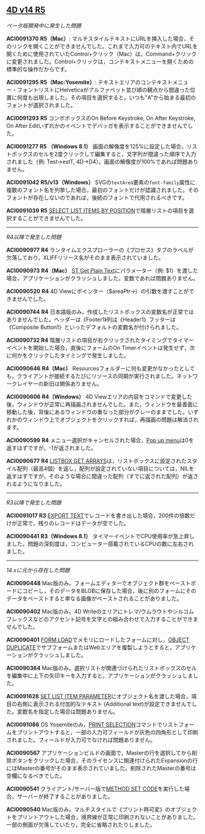[4D v14 R5](http://forums.4d.fr/List_Message/JP:0/0/2/1/1/1/14693246/0/0/1/-1/0/0/0/0/0/0)
---

*ペータ版開発中に発生した問題*

**ACI0091370** **R5（Mac）**: マルチスタイルテキストにURLを挿入した場合，そのリンクを開くことができませんでした。これまで入力可のテキスト内でURLを開くために使用されていたControl+クリック（Mac）は，Command+クリックに変更されました。Control+クリックは，コンテキストメニューを開くための標準的な操作だからです。

**ACI0091295** **R5（Mac:Yosemite）**: テキストエリアのコンテキストメニュー・フォントリストにHelveticaがアルファベット並び順の観点から間違った位置に何度も出現しました。その項目を選択すると，いつも"A"から始まる最初のフォントが選択されました。

**ACI0091293** **R5** コンボボックスのOn Before Keystroke, On After Keystroke, On After Editいずれかのイベントでデバッガを表示することができませんでした。

**ACI0091277** **R5 （Windows 8.1）** 画面の解像度を125%に設定した場合，リストボックスのセルを2度クリックして編集すると，文字列が間違った順序で入力されました（例: Test->estT, 4D->D4）。画面の解像度が100%であれば問題ありません。

**ACI0091042** **R5/v13（Windows）** SVGの```textArea```要素の```font-family```属性に複数のフォント名を列挙した場合，最初のフォントだけが認識されました。そのフォントが存在しないのであれば，後続のフォントで代用されるべきです。

**ACI0091039** **R5** [SELECT LIST ITEMS BY POSITION](http://doc.4d.com/4Dv14/4D/14.3/SELECT-LIST-ITEMS-BY-POSITION.301-1696757.ja.html)で階層リストの項目を選択することができませんでした。

---

*R4以降で発生した問題*

**ACI0090977** **R4** ランタイムエクスプローラーの《プロセス》タブのラベルが欠落しており，XLIFFリソース名がそのまま表示されていました。

**ACI0090973** **R4（Mac）** [ST Get Plain Text](http://doc.4d.com/4Dv14/4D/14.3/ST-Get-plain-text.301-1696524.ja.html)にパラメーター（例: $1）を渡した場合，アプリケーションがクラッシュしました。変数であれば問題ありません。

**ACI0090520** **R4** 4D Viewにポインター（$areaPtr->）の引数を渡すことができませんでした。

**ACI0090744** **R4** 日本語版のみ，作成したリストボックスの変数名が正常ではありませんでした。ヘッダーは《Footer1》列は《Header1》フッターは《Composite Button1》といったデフォルトの変数名が付けられました。

**ACI0090732** **R4** 階層リストの項目が右クリックされたタイミングでタイマーイベントを開始した場合，直後にフォームのOn Timerイベントは発生せず，次に何かをクリックしたタイミングで発生しました。

**ACI0090646** **R4（Mac）** Resourcesフォルダーに何も変更がなかったとしても，クライアントが接続するたびにリソースの同期が実行されました。ネットワークレイヤーの新旧は関係ありません。

**ACI0090606** **R4（Windows）** 4D Viewエリアの内容をコマンドで変更した後，ウィンドウが正常に再描画されませんでした。また，ウィンドウを最善面に移動した後，背後にあるウィンドウの重なった部分がグレーのままでした。いずれかのウィンドウ上でオブジェクトをクリックすれば，再描画の問題は解消されます。

**ACI0090599** **R4** メニュー選択がキャンセルされた場合，[Pop up menu](http://doc.4d.com/4Dv14/4D/14.3/Pop-up-menu.301-1697629.ja.html)は0を返すはずですが，-1が返されました。

**ACI0090677** **R4** [LISTBOX GET ARRAYS](http://doc.4d.com/4Dv14/4D/14.3/LISTBOX-GET-ARRAYS.301-1696835.ja.html)は，リストボックスに設定されたスタイル配列（最高4個）を返し，配列が設定されていない項目については，NILを返すはずですが，そのような場合に間違った配列（すでに返された配列）が返されるようになりました。

---

*R3以降で発生した問題*

**ACI0091017** **R3** [EXPORT TEXT](http://doc.4d.com/4Dv14/4D/14.3/EXPORT-TEXT.301-1696767.ja.html)でレコードを書き出した場合，200件の倍数だけが正常で，残りのレコードはデータが空でした。

**ACI0090441** **R3（Windows 8.1）** タイマーイベントでCPU使用率が急上昇しました。問題の深刻度は，コンピューター搭載されているCPUの数に左右されました。

---

*14.xに元から存在した問題*

**ACI0090448** Mac版のみ。フォームエディターでオブジェクト群をペーストボードにコピーし，そのデータをBLOBに保存した場合，後に別のフォームにそのデータをペーストすると単なる画像がペーストされることがありました。

**ACI0090402** Mac版のみ。4D Writeのエリアにトレマ/ウムラウトやシルコムフレックスなどのアクセント記号を文字との組み合わせで入力することができませんでした。

**ACI0090401** [FORM LOAD](http://doc.4d.com/4Dv14/4D/14.3/FORM-LOAD.301-1696723.ja.html)でメモリにロードしたフォームに対し，[OBJECT DUPLICATE](http://doc.4d.com/4Dv14/4D/14.3/OBJECT-DUPLICATE.301-1697007.ja.html)でサブフォームまたはWebエリアを複製しようとすると，アプリケーションがクラッシュしました。

**ACI0090364** Mac版のみ。選択リストが関連づけられたリストボックスのセルを編集中に上下の矢印キーを入力すると，アプリケーションがクラッシュしました。

**ACI0091628** [SET LIST ITEM PARAMETER](http://doc.4d.com/4Dv14/4D/14.3/SET-LIST-ITEM-PARAMETER.301-1696736.ja.html)にオブジェクト名を渡した場合，項目の右側に表示される付加的なテキスト (Additional text)が設定できませんでした。変数名を指定した場合は問題ありません。

**ACI0091086** OS Yosemiteのみ，[PRINT SELECTION](http://doc.4d.com/4Dv14/4D/14.3/PRINT-SELECTION.301-1697079.ja.html)コマンドでリストフォームをプリントアウトすると，一部の入力可フィールドが灰色の四角形として印刷されました。フィールドが入力可でなければ問題ありません。

**ACI0090567** アプリケーションビルドの画面で，Masterの行を選択してから削除ボタンをクリックした場合，そのライセンスに関連付けられたExpansionの行にはMasterの番号がそのまま表示されていました。削除されたMasterの番号は空欄になるべきでした。

**ACI0090541** クライアント/サーバー版で[METHOD SET CODE](http://doc.4d.com/4Dv14/4D/14.3/METHOD-SET-CODE.301-1696574.ja.html)を実行した場合，サーバーが終了することがありました。

**ACI0090540** Mac版のみ。マルチスタイルで《プリント時可変》のオブジェクトをプリントアウトした場合，境界線が正常に印刷されないことがありました。一部の側面が欠落していたり，完全に省略されたりしました。
